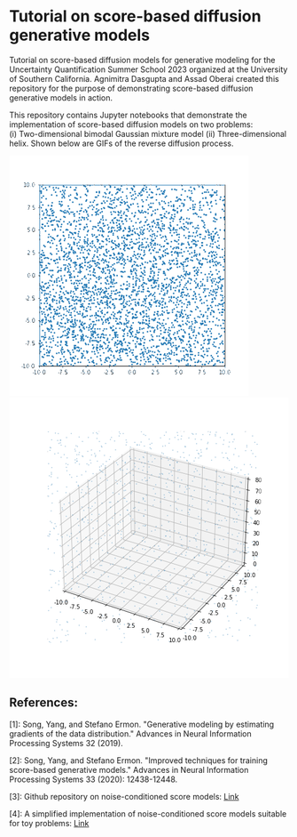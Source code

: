 # Tutorial on score-based diffusion generative models
Tutorial on score-based diffusion models for generative modeling for the Uncertainty Quantification Summer School 2023 organized at the University of Southern California. Agnimitra Dasgupta and Assad Oberai created this repository for the purpose of demonstrating score-based diffusion generative models in action. 

This repository contains Jupyter notebooks that demonstrate the implementation of score-based diffusion models on two problems:\
(i) Two-dimensional bimodal Gaussian mixture model (ii) Three-dimensional helix. Shown below are GIFs of the reverse diffusion process.


![GIF1](https://github.com/adasgupta94/USC_UQ_SummerSchool2023/blob/main/toy2d.gif)
![GIF2](https://github.com/adasgupta94/USC_UQ_SummerSchool2023/blob/main/toy3d.gif)


## References:

[1]: Song, Yang, and Stefano Ermon. "Generative modeling by estimating gradients of the data distribution." Advances in Neural Information Processing Systems 32 (2019).

[2]: Song, Yang, and Stefano Ermon. "Improved techniques for training score-based generative models." Advances in Neural Information Processing Systems 33 (2020): 12438-12448.

[3]:	Github repository on noise-conditioned score models: [Link](https://github.com/ermongroup/ncsnv2/tree/master)

[4]: A simplified implementation of noise-conditioned score models suitable for toy problems: [Link](https://github.com/JeongJiHeon/ScoreDiffusionModel/blob/main/NCSN/NCSN_example.ipynb)



